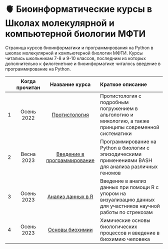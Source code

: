 # 🫀 Биоинформатические курсы в Школах молекулярной и компьютерной биологии МФТИ

Страница курсов биоинформатики и программирования на Python в школах молекулярной и компьютерной биологии МФТИ. Курсы читались школьникам 7-8 и 9-10 классов, последним из которых дополнительно к филогенетике и биоинформатике читалось введение в программирование на Python. 

|  | Когда прочитан | Название курса | Краткое описание |
| :---: | :---: | :---: | :--- |
| 1 | Осень 2022 | [Протистология](https://github.com/subpolare/biology-1543/blob/main/2022-Algology.md) | Протистология с подробным погружением в альгологию и микологию, а также принципы современной систематики | 
| 2 | Весна 2023 | [Введение в программирование](https://github.com/subpolare/biology-1543/blob/main/2023-Python.md) | Программирование на Python в биологии с эпизодическими применениями BASH для анализа различных геномов | 
| 3 | Осень 2023 | [Анализ данных в R](https://github.com/subpolare/biology-1543/blob/main/2023-R.md) | Введение в анализ данных при помощи R c упором на визуализацию данных для участников научной работы по стрекозам | 
| 4 | Осень 2023 | [Основы биохимии](https://github.com/subpolare/biology-1543/blob/main/2023-Biochemistry.md) | Химические основы биологических процессов и введение в биохимию человека | 
